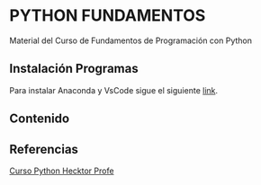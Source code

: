 # PYTHON FUNDAMENTOS
Material del Curso de Fundamentos de Programación con Python

## Instalación Programas
Para instalar Anaconda y VsCode sigue el siguiente [link](https://gdelgador.github.io/PythonFundamentos/).


## Contenido


## Referencias
[Curso Python Hecktor Profe](https://docs.hektorprofe.net/python/)
